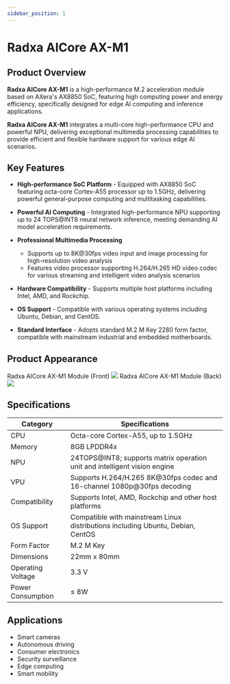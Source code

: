```yaml
---
sidebar_position: 1
---
```


# Radxa AICore AX-M1

## Product Overview

**Radxa AICore AX-M1** is a high-performance M.2 acceleration module based on AXera's AX8850 SoC, featuring high computing power and energy efficiency, specifically designed for edge AI computing and inference applications.

**Radxa AICore AX-M1** integrates a multi-core high-performance CPU and powerful NPU, delivering exceptional multimedia processing capabilities to provide efficient and flexible hardware support for various edge AI scenarios.

## Key Features

- **High-performance SoC Platform** - Equipped with AX8850 SoC featuring octa-core Cortex-A55 processor up to 1.5GHz, delivering powerful general-purpose computing and multitasking capabilities.

- **Powerful AI Computing** - Integrated high-performance NPU supporting up to 24 TOPS@INT8 neural network inference, meeting demanding AI model acceleration requirements.

- **Professional Multimedia Processing**

  - Supports up to 8K@30fps video input and image processing for high-resolution video analysis
  - Features video processor supporting H.264/H.265 HD video codec for various streaming and intelligent video analysis scenarios

- **Hardware Compatibility** - Supports multiple host platforms including Intel, AMD, and Rockchip.

- **OS Support** - Compatible with various operating systems including Ubuntu, Debian, and CentOS.

- **Standard Interface** - Adopts standard M.2 M Key 2280 form factor, compatible with mainstream industrial and embedded motherboards.

## Product Appearance

<div style={{textAlign: 'center'}}>
   Radxa AICore AX-M1 Module (Front)
   <img src="/en/img/aicore-ax-m1/aicore_ax_m1_top.webp" style={{width: '60%', maxWidth: '800px'}} />
   Radxa AICore AX-M1 Module (Back)
    <img src="/en/img/aicore-ax-m1/aicore_ax_m1_bottom.webp" style={{width: '60%', maxWidth: '800px', transform: 'rotate(180deg)'}} />
</div>

## Specifications

| Category          | Specifications                                                                  |
| ----------------- | ------------------------------------------------------------------------------- |
| CPU               | Octa-core Cortex-A55, up to 1.5GHz                                              |
| Memory            | 8GB LPDDR4x                                                                     |
| NPU               | 24TOPS@INT8; supports matrix operation unit and intelligent vision engine       |
| VPU               | Supports H.264/H.265 8K@30fps codec and 16-channel 1080p@30fps decoding         |
| Compatibility     | Supports Intel, AMD, Rockchip and other host platforms                          |
| OS Support        | Compatible with mainstream Linux distributions including Ubuntu, Debian, CentOS |
| Form Factor       | M.2 M Key                                                                       |
| Dimensions        | 22mm x 80mm                                                                     |
| Operating Voltage | 3.3 V                                                                           |
| Power Consumption | ≤ 8W                                                                            |

## Applications

- Smart cameras
- Autonomous driving
- Consumer electronics
- Security surveillance
- Edge computing
- Smart mobility
